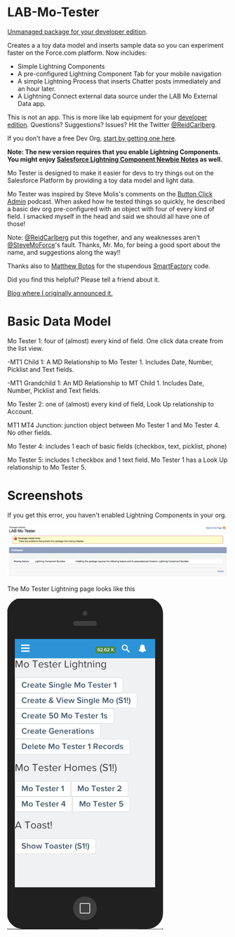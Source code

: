 LAB-Mo-Tester
=============

[Unmanaged package for your developer edition](https://login.salesforce.com/packaging/installPackage.apexp?p0=04tE0000000IdF5).

Creates a a toy data model and inserts sample data so you can experiment faster on the Force.com platform. Now includes:

* Simple Lightning Components
* A pre-configured Lightning Component Tab for your mobile navigation
* A simple Lightning Process that inserts Chatter posts immediately and an hour later.
* A Lightning Connect external data source under the LAB Mo External Data app.

This is not an app. This is more like lab equipment for your [developer edition](https://developer.salesforce.com/signup).  Questions? Suggestions? Issues? Hit the Twitter [@ReidCarlberg](http://twitter.com/ReidCarlberg).  

If you don't have a free Dev Org, [start by getting one here](http://developer.salesforce.com/signup).

**Note: The new version requires that you enable Lightning Components.  You might enjoy [Salesforce Lightning Component Newbie Notes](http://reidcarlberg.github.io/lightning-newbie) as well.**

Mo Tester is designed to make it easier for devs to try things out on the Salesforce Platform 
by providing a toy data model and light data.

Mo Tester was inspired by Steve Molis's comments on the [Button Click Admin](http://buttonclickadmin.com/) podcast. 
When asked how he tested things so quickly, he described a basic dev org pre-configured 
with an object with four of every kind of field. I smacked myself in the head and said 
we should all have one of those!

Note: [@ReidCarlberg](http://twitter.com/ReidCarlberg) put this together, and any weaknesses aren't [@SteveMoForce](http://twitter.com/SteveMoForce)'s fault. Thanks, Mr. Mo, for being a good sport about the name, and suggestions along the way!!

Thanks also to [Matthew Botos](http://twitter.com/BotosCloud) for the stupendous [SmartFactory](https://github.com/mbotos/SmartFactory-for-Force.com) code.

Did you find this helpful? Please tell a friend about it.

[Blog where I originally announced it.](http://blogs.developerforce.com/developer-relations/2013/03/experiment-faster-on-force-com.html)

Basic Data Model
================

Mo Tester 1: four of (almost) every kind of field.  One click data create from the list view.

-MT1 Child 1: A MD Relationship to Mo Tester 1.  Includes Date, Number, Picklist and Text fields. 

-MT1 Grandchild 1: An MD Relationship to MT Child 1.  Includes Date, Number, Picklist and Text fields. 

Mo Tester 2: one of (almost) every kind of field, Look Up relationship to Account.

MT1 MT4 Junction: junction object between Mo Tester 1 and Mo Tester 4. No other fields.

Mo Tester 4: includes 1 each of basic fields (checkbox, text, picklist, phone)

Mo Tester 5: includes 1 checkbox and 1 text field.  Mo Tester 1 has a Look Up relationship to Mo Tester 5.

Screenshots
===========

If you get this error, you haven't enabled Lightning Components in your org.

![Error](mo-tester-requires-lightning.png)

The Mo Tester Lightning page looks like this

![Success](mo-tester-2015-feb24.png)
